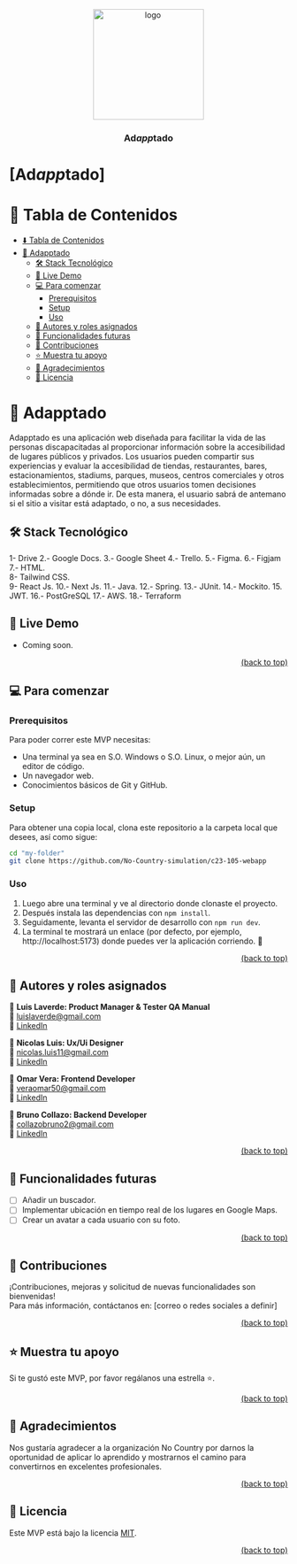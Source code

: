 <div align="center">

  <img src="![image_alt]([image_url]Logotipo.png))" alt="logo" width="200"  height="auto" />
  
  <br/>

  <h3><b>Ad<em><strong>app</strong></em>tado</b><h3>

</div>


# [Ad<em><strong>app</strong></em>tado]

<!-- Tabla de contenidos -->

# 📗 Tabla de Contenidos
- [⬇️ Tabla de Contenidos](#tabla-de-contenidos)
- [📖 Adapptado](#adapptado)
  - [🛠 Stack Tecnológico](#stack-tecnologico)
  - [🚀 Live Demo](#live-demo)
  - [💻 Para comenzar](#para-comenzar)
    - [Prerequisitos](#prerequisitos)
    - [Setup](#setup)
    - [Uso](#uso)
  - [👥 Autores y roles asignados](#autores-y-roles-asignados)
  - [🔭 Funcionalidades futuras](#funcionalidades-futuras)
  - [🤝 Contribuciones](#contribuciones)
  - [⭐️ Muestra tu apoyo](#muestra-tu-apoyo)
  - [🙏 Agradecimientos](#agradecimientos)
  - [📝 Licencia](#licencia)

<!-- Descripción del proyecto -->

# 📖 Adapptado

Adapptado es una aplicación web diseñada para facilitar la vida de las personas discapacitadas al proporcionar información sobre la accesibilidad de lugares públicos y privados. Los usuarios pueden compartir sus experiencias y evaluar la accesibilidad de tiendas, restaurantes, bares, estacionamientos, stadiums, parques, museos, centros comerciales y otros establecimientos, permitiendo que otros usuarios tomen decisiones informadas sobre a dónde ir. De esta manera, el usuario sabrá de antemano si el sitio a visitar está adaptado, o no, a sus necesidades.

<!-- Stack Tencológico -->

## 🛠 Stack Tecnológico

1- Drive
2.- Google Docs.
3.- Google Sheet
4.- Trello.
5.- Figma.
6.- Figjam
7.- HTML.  
8- Tailwind CSS.  
9- React Js.
10.- Next Js.
11.- Java.
12.- Spring.
13.- JUnit.
14.- Mockito.
15. JWT.
16.- PostGreSQL
17.- AWS.
18.- Terraform

<!-- Live Demo -->

## 🚀 Live Demo

- Coming soon.

<p align="right"><a href="#tabla-de-contenidos">(back to top)</a></p>

<!-- Para comenzar -->

## 💻 Para comenzar

### Prerequisitos

Para poder correr este MVP necesitas:

- Una terminal ya sea en S.O. Windows o S.O. Linux, o mejor aún, un editor de código.
- Un navegador web.
- Conocimientos básicos de Git y GitHub.

### Setup

Para obtener una copia local, clona este repositorio a la carpeta local que desees, así como sigue:

```sh
cd "my-folder"
git clone https://github.com/No-Country-simulation/c23-105-webapp
```

### Uso

1. Luego abre una terminal y ve al directorio donde clonaste el proyecto.
2. Después instala las dependencias con `npm install`.
3. Seguidamente, levanta el servidor de desarrollo con `npm run dev`.
4. La terminal te mostrará un enlace (por defecto, por ejemplo, http://localhost:5173) donde puedes ver la aplicación corriendo. 🚀

<p align="right"><a href="#tabla-de-contenidos">(back to top)</a></p>

<!-- Autores y roles asignados -->

## 👥 Autores y roles asignados

👤 **Luis Laverde: Product Manager & Tester QA Manual**  
📧 luislaverde@gmail.com  
🔗 [LinkedIn](https://www.linkedin.com/in/luis-laverde-functional-analyst-tester-and-developer/)  

👤 **Nicolas Luis: Ux/Ui Designer**  
📧 nicolas.luis11@gmail.com  
🔗 [LinkedIn](https://www.linkedin.com/in/nicolasluis/)  

👤 **Omar Vera: Frontend Developer**  
📧 veraomar50@gmail.com  
🔗 [LinkedIn](https://www.linkedin.com/in/omar-vera-a74b71249/)  

👤 **Bruno Collazo: Backend Developer**  
📧 collazobruno2@gmail.com  
🔗 [LinkedIn](https://www.linkedin.com/in/brunocollazo/)  

<p align="right"><a href="#tabla-de-contenidos">(back to top)</a></p>

<!-- Funcionalidades Futuras -->

## 🔭 Funcionalidades futuras

- [ ] Añadir un buscador.
- [ ] Implementar ubicación en tiempo real de los lugares en Google Maps.
- [ ] Crear un avatar a cada usuario con su foto.

<p align="right"><a href="#tabla-de-contenidos">(back to top)</a></p>

<!-- Contribuciones -->

## 🤝 Contribuciones

¡Contribuciones, mejoras y solicitud de nuevas funcionalidades son bienvenidas!  
Para más información, contáctanos en: [correo o redes sociales a definir]

<p align="right"><a href="#tabla-de-contenidos">(back to top)</a></p>

<!-- Muestra tu apoyo -->

## ⭐️ Muestra tu apoyo

Si te gustó este MVP, por favor regálanos una estrella ⭐.

<p align="right"><a href="#tabla-de-contenidos">(back to top)</a></p>

<!-- Agradecimientos -->

## 🙏 Agradecimientos

Nos gustaría agradecer a la organización No Country por darnos la oportunidad de aplicar lo aprendido y mostrarnos el camino para convertirnos en excelentes profesionales.

<p align="right"><a href="#tabla-de-contenidos">(back to top)</a></p>

<!-- Licencia -->

## 📝 Licencia

Este MVP está bajo la licencia [MIT](./LICENSE).

<p align="right"><a href="#tabla-de-contenidos">(back to top)</a></p>
